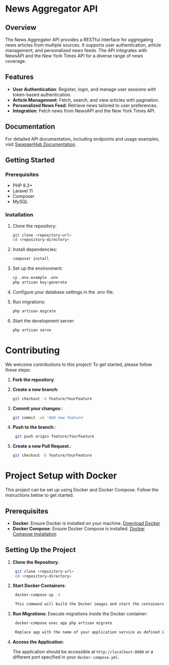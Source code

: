 # News Aggregator API

## Overview

The News Aggregator API provides a RESTful interface for aggregating news articles from multiple sources. It supports user authentication, article management, and personalized news feeds. The API integrates with NewsAPI and the New York Times API for a diverse range of news coverage.

## Features

- **User Authentication**: Register, login, and manage user sessions with token-based authentication.
- **Article Management**: Fetch, search, and view articles with pagination.
- **Personalized News Feed**: Retrieve news tailored to user preferences.
- **Integration**: Fetch news from NewsAPI and the New York Times API.

## Documentation

For detailed API documentation, including endpoints and usage examples, visit [SwaggerHub Documentation](https://app.swaggerhub.com/apis-docs/AFRIDIADNAN11/news-aggregator_api/1.0.0#/default/post_register).

## Getting Started

### Prerequisites

- PHP 8.3+
- Laravel 11
- Composer
- MySQL

### Installation

1. Clone the repository:
   ```bash
   git clone <repository-url>
   cd <repository-directory>

2. Install dependencies:
    ```bash
    composer install

3. Set up the environment:
    ```bash
    cp .env.example .env
    php artisan key:generate

4. Configure your database settings in the .env file.

5. Run migrations:
    ```bash
    php artisan migrate

6. Start the development server:
    ```bash
    php artisan serve

# Contributing

We welcome contributions to this project! To get started, please follow these steps:

1. **Fork the repository**.

2. **Create a new branch**:
   ```bash
   git checkout -b feature/YourFeature

3. **Commit your changes:**:
   ```bash
   git commit -am 'Add new feature'

4. **Push to the branch:**:
   ```bash
    git push origin feature/YourFeature

5. **Create a new Pull Request.**:
   ```bash
   git checkout -b feature/YourFeature

# Project Setup with Docker

This project can be set up using Docker and Docker Compose. Follow the instructions below to get started.

## Prerequisites

- **Docker**: Ensure Docker is installed on your machine. [Download Docker](https://www.docker.com/products/docker-desktop)
- **Docker Compose**: Ensure Docker Compose is installed. [Docker Compose Installation](https://docs.docker.com/compose/install/)

## Setting Up the Project

1. **Clone the Repository**:
   ```bash
    git clone <repository-url>
    cd <repository-directory>

2. **Start Docker Containers**:
   ```bash
    docker-compose up -d

    This command will build the Docker images and start the containers in the background.

3. **Run Migrations**:
    Execute migrations inside the Docker container:

   ```bash
    docker-compose exec app php artisan migrate

    Replace app with the name of your application service as defined in the docker-compose.yml file. This command will run the database migrations to set up the database schema.

4. **Access the Application**:

    The application should be accessible at `http://localhost:8000` or a different port specified in your `docker-compose.yml`.
